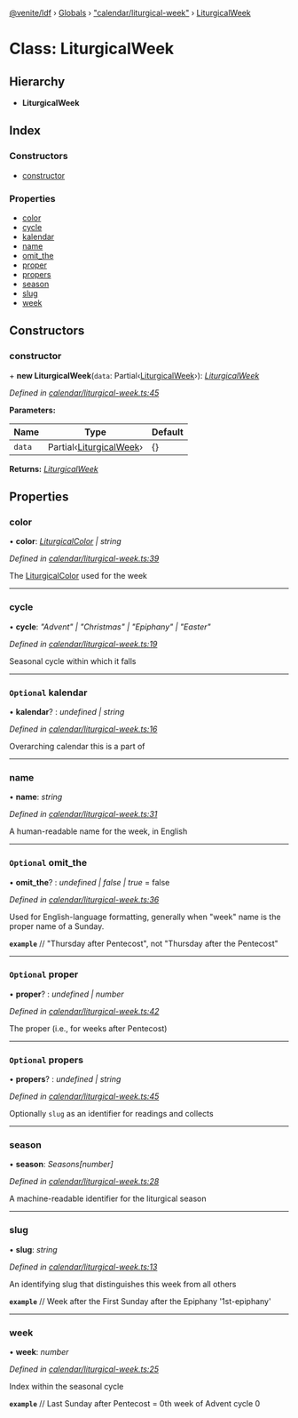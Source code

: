 [@venite/ldf](../README.md) › [Globals](../globals.md) › ["calendar/liturgical-week"](../modules/_calendar_liturgical_week_.md) › [LiturgicalWeek](_calendar_liturgical_week_.liturgicalweek.md)

# Class: LiturgicalWeek

## Hierarchy

* **LiturgicalWeek**

## Index

### Constructors

* [constructor](_calendar_liturgical_week_.liturgicalweek.md#constructor)

### Properties

* [color](_calendar_liturgical_week_.liturgicalweek.md#color)
* [cycle](_calendar_liturgical_week_.liturgicalweek.md#cycle)
* [kalendar](_calendar_liturgical_week_.liturgicalweek.md#optional-kalendar)
* [name](_calendar_liturgical_week_.liturgicalweek.md#name)
* [omit_the](_calendar_liturgical_week_.liturgicalweek.md#optional-omit_the)
* [proper](_calendar_liturgical_week_.liturgicalweek.md#optional-proper)
* [propers](_calendar_liturgical_week_.liturgicalweek.md#optional-propers)
* [season](_calendar_liturgical_week_.liturgicalweek.md#season)
* [slug](_calendar_liturgical_week_.liturgicalweek.md#slug)
* [week](_calendar_liturgical_week_.liturgicalweek.md#week)

## Constructors

###  constructor

\+ **new LiturgicalWeek**(`data`: Partial‹[LiturgicalWeek](_calendar_liturgical_week_.liturgicalweek.md)›): *[LiturgicalWeek](_calendar_liturgical_week_.liturgicalweek.md)*

*Defined in [calendar/liturgical-week.ts:45](https://github.com/gbj/venite/blob/59df2c3/ldf/src/calendar/liturgical-week.ts#L45)*

**Parameters:**

Name | Type | Default |
------ | ------ | ------ |
`data` | Partial‹[LiturgicalWeek](_calendar_liturgical_week_.liturgicalweek.md)› | {} |

**Returns:** *[LiturgicalWeek](_calendar_liturgical_week_.liturgicalweek.md)*

## Properties

###  color

• **color**: *[LiturgicalColor](_calendar_liturgical_color_.liturgicalcolor.md) | string*

*Defined in [calendar/liturgical-week.ts:39](https://github.com/gbj/venite/blob/59df2c3/ldf/src/calendar/liturgical-week.ts#L39)*

The [LiturgicalColor](_calendar_liturgical_color_.liturgicalcolor.md) used for the week

___

###  cycle

• **cycle**: *"Advent" | "Christmas" | "Epiphany" | "Easter"*

*Defined in [calendar/liturgical-week.ts:19](https://github.com/gbj/venite/blob/59df2c3/ldf/src/calendar/liturgical-week.ts#L19)*

Seasonal cycle within which it falls

___

### `Optional` kalendar

• **kalendar**? : *undefined | string*

*Defined in [calendar/liturgical-week.ts:16](https://github.com/gbj/venite/blob/59df2c3/ldf/src/calendar/liturgical-week.ts#L16)*

Overarching calendar this is a part of

___

###  name

• **name**: *string*

*Defined in [calendar/liturgical-week.ts:31](https://github.com/gbj/venite/blob/59df2c3/ldf/src/calendar/liturgical-week.ts#L31)*

A human-readable name for the week, in English

___

### `Optional` omit_the

• **omit_the**? : *undefined | false | true* = false

*Defined in [calendar/liturgical-week.ts:36](https://github.com/gbj/venite/blob/59df2c3/ldf/src/calendar/liturgical-week.ts#L36)*

Used for English-language formatting, generally when "week" name is the proper name of a Sunday.

**`example`** 
// "Thursday after Pentecost", not "Thursday after the Pentecost"

___

### `Optional` proper

• **proper**? : *undefined | number*

*Defined in [calendar/liturgical-week.ts:42](https://github.com/gbj/venite/blob/59df2c3/ldf/src/calendar/liturgical-week.ts#L42)*

The proper (i.e., for weeks after Pentecost)

___

### `Optional` propers

• **propers**? : *undefined | string*

*Defined in [calendar/liturgical-week.ts:45](https://github.com/gbj/venite/blob/59df2c3/ldf/src/calendar/liturgical-week.ts#L45)*

Optionally `slug` as an identifier for readings and collects

___

###  season

• **season**: *Seasons[number]*

*Defined in [calendar/liturgical-week.ts:28](https://github.com/gbj/venite/blob/59df2c3/ldf/src/calendar/liturgical-week.ts#L28)*

A machine-readable identifier for the liturgical season

___

###  slug

• **slug**: *string*

*Defined in [calendar/liturgical-week.ts:13](https://github.com/gbj/venite/blob/59df2c3/ldf/src/calendar/liturgical-week.ts#L13)*

An identifying slug that distinguishes this week from all others

**`example`** 
// Week after the First Sunday after the Epiphany
'1st-epiphany'

___

###  week

• **week**: *number*

*Defined in [calendar/liturgical-week.ts:25](https://github.com/gbj/venite/blob/59df2c3/ldf/src/calendar/liturgical-week.ts#L25)*

Index within the seasonal cycle

**`example`** 
// Last Sunday after Pentecost = 0th week of Advent cycle
0
